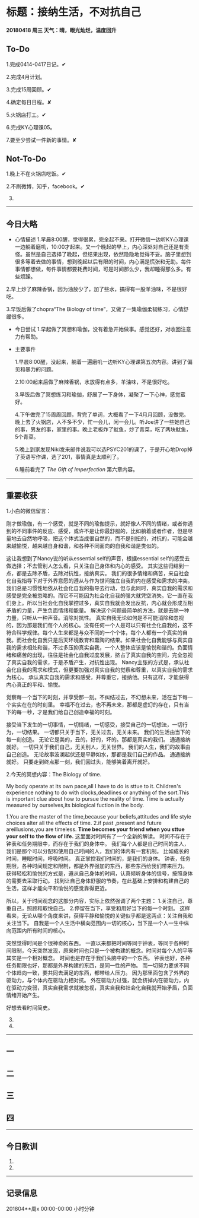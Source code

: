 # 标题：接纳生活，不对抗自己

#### 20180418   周三   天气：晴，眼光灿烂，温度回升

## To-Do

1.完成0414-0417日记。✔

2.完成4月计划。

3.完成15周回顾。✔

4.确定每日日程。✘

5.火锅店打工。✔

6.完成KY心理课05。

7.要至少尝试一件新的事情。✘

## Not-To-Do

1.晚上不在火锅店吃饭。✔

2.不刷微博，知乎，facebook。✔

3.
***
## 今日大略

* 心情描述
1.早晨8:00醒，觉得很累，完全起不来。打开微信一边听KY心理课一边躺着磨叽，10:00才起来。又一个晚起的早上，内心深处对自己还是有责怪。虽然是自己选择了晚起，但结果出现，依然隐隐地觉得不妥。脑子里想到很多等着去做的事情，想到晚起以后有限的时间，内心满是慌张和无助。每件事情都想做，每件事情都要耗费时间，可是时间那么少，我却睡得那么多。有些烦躁。

2.早上炒了麻辣香锅，因为油放少了，加了些水，搞得有一股羊油味，不是很好吃。

3.早饭后做了chopra“The Biology of time”，又做了一集瑜伽柔韧练习，心情舒缓很多。

* 今日尝试
1.早起做了冥想和瑜伽，没有着急开始做事。感觉还好，对收回注意力有帮助。

* 主要事件

  1.早晨8:00醒，没起来，躺着一遍磨叽一边听KY心理课第五次内容。讲到了偏见和暴力的问题。

  2.10:00起来后做了麻辣香锅，水放得有点多，羊油味，不是很好吃。

  3.早饭后做了冥想练习和瑜伽，舒展了一下身体，凝聚了一下心神，感觉蛮好。

  4.下午做完了15周周回顾，背完了单词，大概看了一下4月月回顾，没做完。晚上去了火锅店，人不多不少，忙一会儿，闲一会儿。听Joe讲了一些她自己的事，男友的事，家里的事。晚上老板炸了鱿鱼，炒了青菜，吃了两块鱿鱼，5个青菜。

  5.晚上到家发现Niki发来邮件说我可以选PSYC201的课了，于是开心地Drop掉了英语写作课，选了201，事情真是太顺利了。

  6.睡前看完了 *The Gift of Imperfection* 第六章内容。

***
## 重要收获

1.小白的微信留言：
>
刚才做瑜伽，有一个感受，就是不同的瑜伽提示，就好像人不同的情绪，或者你遇到的不同事件的反应、感受，或许不是让你最舒服的，比如躺着或者作者，但是尽量地去自然地呼吸，把这个体式当成很自然的，而不是别扭的，对抗的，可能会越来越愉悦，越来越自身和谐，和各种不同面向的自我和谐是类似的。

这让我想到了Nancy说的听从essential self的声音，根据essential self的感受去做选择；不去管别人怎么看，只关注自己身体和内心的感受。
其实这些归结到一点，都是去除矛盾，去除对抗性，接纳真实。
我们的很多情绪和痛苦，来自社会化自我指导下对于外界意愿的遵从与作为世间独立自我的内在感受和需求的冲突。我们总是习惯性地依从社会化自我的指导去行动，但与此同时，真实自我的需求和感受是完全被忽略的。而它不可能因为社会化自我的强大就凭空消失。它一直在我们身上。所以当社会化自我掌控过多，真实自我就会发出反抗，内心就会形成互相矛盾的力量，产生负面情绪和能量。
解决这个问题最简单的方法，就是去除一种力量，只听从一种声音。消除对抗性。
真实自我无论如何是不可能消除和忽视的，因为那是我们每个人的核心。没有任何一个人是可以只有社会化自我的，这不符合科学规律。每个人生来都是与众不同的一个个体，每个人都有一个真实的自我。而社会化自我只是后天环境教育和熏陶的结果。如果社会化自我能够与真实自我的需求相处和谐，不过多压抑真实自我，一个人整体应该是愉悦和谐的。负面情绪和痛苦的出现，往往是社会化自我过度发展，挤占了真实自我的空间，完全忽视了真实自我的需求，于是矛盾产生，对抗性出现。
Nancy主张的方式是，承认社会化自我的需求和模式，但更要加强对真实自我的觉察和尊重，以真实自我的需求为核心。
承认真实自我的需求和感受，并尊重它，接纳他。只有这样，才能获得内心真正的平和、愉悦。

觉察每一个当下的时刻，并享受那一刻。不纠结过去，不幻想未来，活在当下每一个实实在在的时刻里。
幸福不在过去，也不再未来，那都是虚幻的存在，只有当下的每一秒，才是我们给自己创造幸福的时刻。

接受当下发生的一切事情，一切情绪，一切感受，接受自己的一切想法，一切行为，一切结果。
一切都只关于当下，无关过去，无关未来。
我们的生活由当下的每一刻创造。
无论它是美的，丑的，好的，坏的。那都是真实的我们。
通通接纳就好。
一切只关于我们自己，无关别人，无关世界。
我们的人生，我们的故事由自己创造。
无论故事波澜起伏还是平静如水，那都是我们自己的作品。
通通接纳就好。
只要走到终点那一刻，我们回过头，能够笑着离开就好。

2.今天的冥想内容：The Biology of time.
>
My body operate at its own pace,all I have to do is sttue to it.
Children's experience nothing to do with clocks,deadlines or anything of the sort.This is important clue about how to pursue the reality of time.
Time is actually measured by ourselves,its biological fuction in the body.

1.You are the master of the time,because your beliefs,attitudes and life style choices alter all the effects of time.
2.if past ,present and future areillusions,you are timeless.
**Time becomes your friend when you sttue your self to the flow of life.**
这里面对时间有了一个全新的解读。
时间不存在于钟表和任务期限中，而存在于我们的身体中。
我们每个人都是自己时间的主人，我们是那个可以分配和使用自己时间的人，我们的体内有一套机制。
比如成长的时间，睡眠时间，呼吸时间。
真正掌控我们时间的，是我们的身体。
钟表，任务期限，各种时间规定和限制，都是外界强加的东西，那些东西给我们带来压力。
获得轻松和愉悦的方式是，遵从自己身体的时间，认真倾听身体的信号，按照身体的需要去采取行动。
找到让自己身体舒服的节奏，在此基础上安排和构建自己的生活，这样才能向平和愉悦的感觉靠得更近。

所以，关于时间观念的这部分内容，实际上依然强调了两个主题：
1.关注自己，尊重自己，照顾和取悦自己。
2.停留在当下，享受和用好当下的每一个时刻。
这样看来，无论从哪个角度来讲，获得平静和愉悦的关键似乎都是这两点：关注自我和关注当下。
自我是一个人生活中横向范围内一切的核心，当下是一个人一生中纵向范围内所有时间的核心。

突然觉得时间是个很神奇的东西。
一直以来都把时间等同于钟表，等同于各种时间限制，今天突然发现，原来时间也只是一个被构建的概念。时间对每个人的平等其实是一个相对概念。
时间也是存在于我们头脑中的一个东西。
钟表也好，各种任务期限也好，那都是外界构建的东西，是同一性的产物。
而一切努力要求不同个体趋向一致，要共同去满足的东西，都带给人压力。
因为那里面包含了外界的驱动力，与个体内在驱动力相对抗。
外在驱动力过强，就会挤掉内在驱动力，内在驱动力变弱，真实自我需求就被忽视，真实自我和社会化自我就开始矛盾，负面情绪开始产生。

好想去看时间简史。

3.


4.
***
## 一

## 二

## 三

## 四
***
## 今日教训

1.

2.

***
## 记录信息

201804**周x  00:00-00:00    小时分钟
